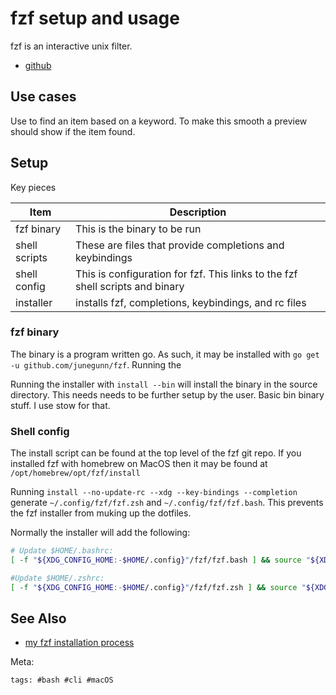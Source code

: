 # fzf setup and usage

fzf is an interactive unix filter.

- [github](https://github.com/junegunn/fzf)

## Use cases

Use to find an item based on a keyword. To make this smooth a preview should
show if the item found.

## Setup

Key pieces

| Item          | Description                                                                   |
| ------------- | ----------------------------------------------------------------------------- |
| fzf binary    | This is the binary to be run                                                  |
| shell scripts | These are files that provide completions and keybindings                      |
| shell config  | This is configuration for fzf. This links to the fzf shell scripts and binary |
| installer     | installs fzf, completions, keybindings, and rc files                          |

### fzf binary

The binary is a program written go. As such, it may be installed with `go get
-u github.com/junegunn/fzf`. Running the

Running the installer with `install --bin` will install the binary in the
source directory. This needs needs to be further setup by the user. Basic bin
binary stuff. I use stow for that.

### Shell config

The install script can be found at the top level of the fzf git repo.
If you installed fzf with homebrew on MacOS then it may be found at
`/opt/homebrew/opt/fzf/install`

Running `install --no-update-rc --xdg --key-bindings --completion`
generate `~/.config/fzf/fzf.zsh` and `~/.config/fzf/fzf.bash`. This
prevents the fzf installer from muking up the dotfiles.

Normally the installer will add the following:

```bash
# Update $HOME/.bashrc:
[ -f "${XDG_CONFIG_HOME:-$HOME/.config}"/fzf/fzf.bash ] && source "${XDG_CONFIG_HOME:-$HOME/.config}"/fzf/fzf.bash

#Update $HOME/.zshrc:
[ -f "${XDG_CONFIG_HOME:-$HOME/.config}"/fzf/fzf.zsh ] && source "${XDG_CONFIG_HOME:-$HOME/.config}"/fzf/fzf.zsh
```

## See Also

- [my fzf installation process](https://github.com/dotfiles)

Meta:

    tags: #bash #cli #macOS
